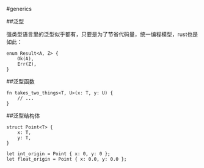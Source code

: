 #generics

##泛型

强类型语言里的泛型似乎都有，只要是为了节省代码量，统一编程模型，rust也是如此：

    enum Result<A, Z> {
        Ok(A),
        Err(Z),
    }
    
##泛型函数

    fn takes_two_things<T, U>(x: T, y: U) {
        // ...
    }
    
##泛型结构体

    struct Point<T> {
        x: T,
        y: T,
    }

    let int_origin = Point { x: 0, y: 0 };
    let float_origin = Point { x: 0.0, y: 0.0 };    
